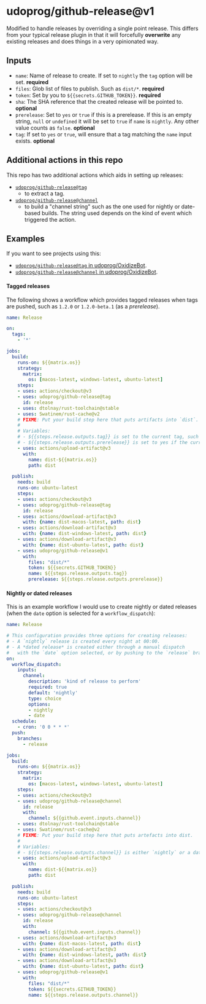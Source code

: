 # udoprog/github-release@v1

Modified to handle releases by overriding a single point release. This differs
from your typical release plugin in that it will forcefully **overwrite** any
existing releases and does things in a very opinionated way.

## Inputs

* `name`: Name of release to create. If set to `nightly` the `tag` option will
  be set. **required**
* `files`: Glob list of files to publish. Such as `dist/*`.
  **required**
* `token`: Set by you to `${{secrets.GITHUB_TOKEN}}`. **required**
* `sha`: The SHA reference that the created release will be pointed to.
  **optional**
* `prerelease`: Set to `yes` or `true` if this is a prerelease. If this is an
  empty string, `null` or `undefined` it will be set to `true` if `name` is
  `nightly`. Any other value counts as `false`. **optional**
* `tag`: If set to `yes` or `true`, will ensure that a tag matching the `name`
  input exists. **optional**

## Additional actions in this repo

This repo has two additional actions which aids in setting up releases:
* [`udoprog/github-release@tag`](https://github.com/udoprog/github-release/tree/tag)
  - to extract a tag.
* [`udoprog/github-release@channel`](https://github.com/udoprog/github-release/tree/channel)
  - to build a "channel string" such as the one used for nightly or date-based
  builds. The string used depends on the kind of event which triggered the
  action.

## Examples

If you want to see projects using this:

* [`udoprog/github-release@tag` in udoprog/OxidizeBot](https://github.com/udoprog/OxidizeBot/blob/main/.github/workflows/release.yml).
* [`udoprog/github-release@channel` in udoprog/OxidizeBot](https://github.com/udoprog/OxidizeBot/blob/main/.github/workflows/nightly.yml).

#### Tagged releases

The following shows a workflow which provides tagged releases when tags are
pushed, such as `1.2.0` or `1.2.0-beta.1` (as a *prerelease*).

```yaml
name: Release

on:
  tags:
    - '*'

jobs:
  build:
    runs-on: ${{matrix.os}}
    strategy:
      matrix:
        os: [macos-latest, windows-latest, ubuntu-latest]
    steps:
    - uses: actions/checkout@v3
    - uses: udoprog/github-release@tag
      id: release
    - uses: dtolnay/rust-toolchain@stable
    - uses: Swatinem/rust-cache@v2
    # FIXME: Put your build step here that puts artifacts into `dist`.
    #
    # Variables:
    # - ${{steps.release.outputs.tag}} is set to the current tag, such as `1.2.0`.
    # - ${{steps.release.outputs.prerelease}} is set to yes if the current tag is a prerelease, such as `1.2.0-beta.1`. Otherwise `no`.
    - uses: actions/upload-artifact@v3
      with:
        name: dist-${{matrix.os}}
        path: dist

  publish:
    needs: build
    runs-on: ubuntu-latest
    steps:
    - uses: actions/checkout@v3
    - uses: udoprog/github-release@tag
      id: release
    - uses: actions/download-artifact@v3
      with: {name: dist-macos-latest, path: dist}
    - uses: actions/download-artifact@v3
      with: {name: dist-windows-latest, path: dist}
    - uses: actions/download-artifact@v3
      with: {name: dist-ubuntu-latest, path: dist}
    - uses: udoprog/github-release@v1
      with:
        files: "dist/*"
        token: ${{secrets.GITHUB_TOKEN}}
        name: ${{steps.release.outputs.tag}}
        prerelease: ${{steps.release.outputs.prerelease}}
```

#### Nightly or dated releases

This is an example workflow I would use to create nightly or dated releases
(when the `date` option is selected for a `workflow_dispatch`):

```yaml
name: Release

# This configuration provides three options for creating releases:
# - A `nightly` release is created every night at 00:00.
# - A *dated release* is created either through a manual dispatch
#   with the `date` option selected, or by pushing to the `release` branch.
on:
  workflow_dispatch:
    inputs:
      channel:
        description: 'kind of release to perform'
        required: true
        default: 'nightly'
        type: choice
        options:
        - nightly
        - date
  schedule:
    - cron: '0 0 * * *'
  push:
    branches:
      - release

jobs:
  build:
    runs-on: ${{matrix.os}}
    strategy:
      matrix:
        os: [macos-latest, windows-latest, ubuntu-latest]
    steps:
    - uses: actions/checkout@v3
    - uses: udoprog/github-release@channel
      id: release
      with:
        channel: ${{github.event.inputs.channel}}
    - uses: dtolnay/rust-toolchain@stable
    - uses: Swatinem/rust-cache@v2
    # FIXME: Put your build step here that puts artefacts into dist.
    #
    # Variables:
    # - ${{steps.release.outputs.channel}} is either `nightly` or a date like `2023-04-09`.
    - uses: actions/upload-artifact@v3
      with:
        name: dist-${{matrix.os}}
        path: dist

  publish:
    needs: build
    runs-on: ubuntu-latest
    steps:
    - uses: actions/checkout@v3
    - uses: udoprog/github-release@channel
      id: release
      with:
        channel: ${{github.event.inputs.channel}}
    - uses: actions/download-artifact@v3
      with: {name: dist-macos-latest, path: dist}
    - uses: actions/download-artifact@v3
      with: {name: dist-windows-latest, path: dist}
    - uses: actions/download-artifact@v3
      with: {name: dist-ubuntu-latest, path: dist}
    - uses: udoprog/github-release@v1
      with:
        files: "dist/*"
        token: ${{secrets.GITHUB_TOKEN}}
        name: ${{steps.release.outputs.channel}}
```
